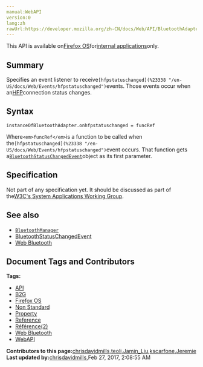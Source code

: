 ```yaml
---
manual:WebAPI
version:0
lang:zh
rawUrl:https://developer.mozilla.org/zh-CN/docs/Web/API/BluetoothAdapter/onhfpstatuschanged
---
```






This API is available on[Firefox OS](%23326 "")for[internal applications](%23327 "")only.



## Summary<a name="Summary"></a>


Specifies an event listener to receive`[hfpstatuschanged](%23338 "/en-US/docs/Web/Events/hfpstatuschanged")`events. Those events occur when an[<abbr>HFP</abbr>](%23339 "")connection status changes.


## Syntax<a name="Syntax"></a>

```
instanceOfBluetoothAdapter.onhfpstatuschanged = funcRef
```


Where`<em>funcRef</em>`is a function to be called when the`[hfpstatuschanged](%23338 "/en-US/docs/Web/Events/hfpstatuschanged")`event occurs. That function gets a[`BluetoothStatusChangedEvent`](%14251 "The BluetoothStatusChangedEvent API provides access to information regarding any change to the status of a Bluetooth device.")object as its first parameter.


## Specification<a name="Specification"></a>


Not part of any specification yet. It should be discussed as part of the[W3C&#39;s System Applications Working Group](%4301 "").


## See also<a name="See_also"></a>

* [`BluetoothManager`](%23330 "The documentation about this has not yet been written; please consider contributing!")
* [BluetoothStatusChangedEvent](%14251 "")
* [Web Bluetooth](%4303 "")



## Document Tags and Contributors
**Tags:**
* [API](%22815 "")
* [B2G](%23331 "")
* [Firefox OS](%23332 "")
* [Non Standard](%23333 "")
* [Property](%22824 "")
* [Reference](%22199 "")
* [Référence(2)](%23334 "")
* [Web Bluetooth](%23335 "")
* [WebAPI](%23336 "")

**Contributors to this page:**[chrisdavidmills](%22892 ""),[teoli](%22366 ""),[Jamin_Liu](%23337 ""),[kscarfone](%22505 ""),[Jeremie](%22851 "")
**Last updated by:**[chrisdavidmills](%22892 ""),<time>Feb 27, 2017, 2:08:55 AM</time>


